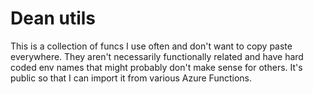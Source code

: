 # Dean utils

This is a collection of funcs I use often and don't want to copy paste everywhere. They aren't necessarily functionally related and have hard coded env names that might probably don't make sense for others. It's public so that I can import it from various Azure Functions. 